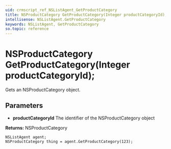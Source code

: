 ```yaml
---
uid: crmscript_ref_NSListAgent_GetProductCategory
title: NSProductCategory GetProductCategory(Integer productCategoryId);
intellisense: NSListAgent.GetProductCategory
keywords: NSListAgent, GetProductCategory
so.topic: reference
---
```


# NSProductCategory GetProductCategory(Integer productCategoryId);

Gets an NSProductCategory object.

## Parameters

* **productCategoryId** The identifier of the NSProductCategory object

**Returns:** NSProductCategory

```crmscript
NSListAgent agent;
NSProductCategory thing = agent.GetProductCategory(123);
```


